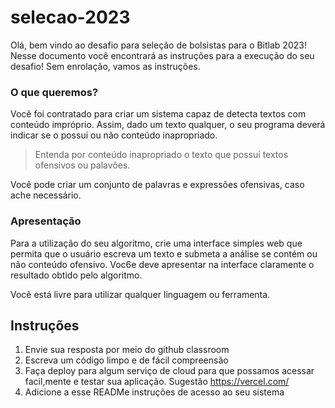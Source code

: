 # selecao-2023

Olá, bem vindo ao desafio para seleção de bolsistas para o Bitlab 2023! Nesse documento você encontrará as instruções para a execução do seu desafio! Sem enrolação, vamos as instruções.

### O que queremos?

Você foi contratado para criar um sistema capaz de detecta textos com conteúdo impróprio. Assim, dado um texto qualquer, o seu programa deverá indicar se o  possui ou não conteúdo inapropriado.

> Entenda por conteúdo inapropriado o texto que possui textos ofensivos ou palavões.

Você pode criar um conjunto de palavras e expressões ofensivas, caso ache necessário.

### Apresentação

Para a utilização do seu algoritmo, crie uma interface simples web que permita que o usuário escreva um texto e submeta a análise se contém ou não conteúdo ofensivo. Voc6e deve apresentar na interface claramente o resultado obtido pelo algoritmo.

Você está livre para utilizar qualquer linguagem ou ferramenta.

## Instruções

1. Envie sua resposta por meio do github classroom
2. Escreva um código limpo e de fácil compreensão
3. Faça deploy para algum serviço de cloud para que possamos acessar facil,mente e testar sua aplicação. Sugestão https://vercel.com/
4. Adicione a esse READMe instruções de acesso ao seu sistema
